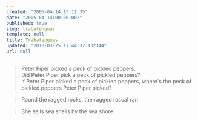 ```yaml
---
created: "2005-04-14 15:11:35"
date: "2005-04-14T00:00:00Z"
published: true
slug: trabalenguas
template: null
title: Trabalenguas
updated: "2010-03-25 17:44:37.132344"
url: null
---
```


> Peter Piper picked a peck of pickled peppers.  
> Did Peter Piper pick a peck of pickled peppers?  
> If Peter Piper picked a peck of pickled peppers,
> where's the peck of pickled peppers Peter Piper picked?

> Round the ragged rocks, the ragged rascal ran

> She sells sea shells by the sea shore


